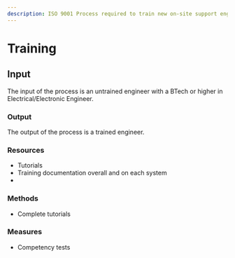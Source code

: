 ```yaml
---
description: ISO 9001 Process required to train new on-site support engineer.
---
```


# Training

## Input

The input of the process is an untrained engineer with a BTech or higher in Electrical/Electronic Engineer.

### Output

The output of the process is a trained engineer.

### Resources

* Tutorials
* Training documentation overall and on each system
* 
### Methods

* Complete tutorials

### Measures

* Competency tests


